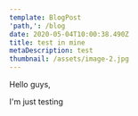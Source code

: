 ```yaml
---
template: BlogPost
'path,': /blog
date: 2020-05-04T10:00:38.490Z
title: test in mine
metaDescription: test
thumbnail: /assets/image-2.jpg
---
```

Hello guys,



I'm just testing
